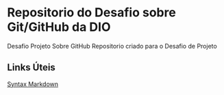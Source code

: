 # Repositorio do Desafio sobre Git/GitHub da DIO
Desafio Projeto Sobre GitHub
Repositorio criado para o Desafio de Projeto
## Links Úteis
[Syntax Markdown](https://www.markdownguide.org/basic-syntax/)
